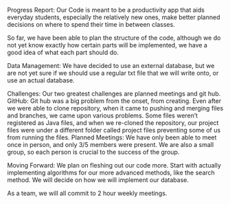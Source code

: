 Progress Report:
Our Code is meant to be a productivity app that aids everyday students, especially the relatively new ones, make better planned decisions on where to spend their time in between classes.

So far, we have been able to plan the structure of the code, although we do not yet know exactly how certain parts will be implemented, we have a good idea of what each part should do.

Data Management:
We have decided to use an external database, but we are not yet sure if we should use a regular txt file that we will write onto, or use an actual database.

Challenges:
Our two greatest challenges are planned meetings and git hub.
GitHub: Git hub was a big problem from the onset, from creating. Even after we were able to clone repository, when it came to pushing and merging files and branches, we came upon various problems. Some files weren’t registered as Java files, and when we re-cloned the repository, our project files were under a different folder called project files preventing some of us from running the files.
Planned Meetings: We have only been able to meet once in person, and only 3/5 members were present. We are also a small group, so each person is crucial to the success of the group.

Moving Forward:
We plan on fleshing out our code more. Start with actually implementing algorithms for our more advanced methods, like the search method. We will decide on how we will implement our database.

As a team, we will all commit to 2 hour weekly meetings.

